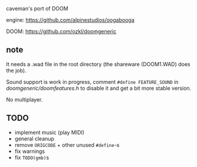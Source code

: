 caveman's port of DOOM

engine: https://github.com/alpinestudios/oogabooga

DOOM: https://github.com/ozkl/doomgeneric

## note
It needs a .wad file in the root directory (the shareware (DOOM1.WAD) does the job).

Sound support is work in progress, comment `#define FEATURE_SOUND` in *doomgeneric/doomfeatures.h* to disable it and get a bit more stable version.

No multiplayer.

## TODO
+ implement music (play MIDI)
+ general cleanup
+ remove `ORIGCODE` + other unused `#define`-s
+ fix warnings
+ fix `TODO(gmb)`s
